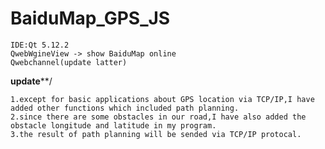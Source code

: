 # BaiduMap_GPS_JS
	IDE:Qt 5.12.2
	QwebWgineView -> show BaiduMap online
	Qwebchannel(update latter)
	
************************update**************************/

	1.except for basic applications about GPS location via TCP/IP,I have added other functions which included path planning.
	2.since there are some obstacles in our road,I have also added the obstacle longitude and latitude in my program.
	3.the result of path planning will be sended via TCP/IP protocal.
	

